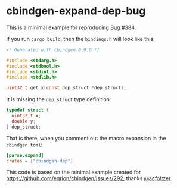 cbindgen-expand-dep-bug
=======================

This is a minimal example for reproducing [Bug #384].

If you run `cargo build`, then the `bindings.h` will look like this:

```c
/* Generated with cbindgen:0.9.0 */

#include <stdarg.h>
#include <stdbool.h>
#include <stdint.h>
#include <stdlib.h>

uint32_t get_x(const dep_struct *dep_struct);
```

It is missing the `dep_struct` type definition:

```c
typedef struct {
  uint32_t x;
  double y;
} dep_struct;
```

That is there, when you comment out the macro expansion in the `cbindgen.toml`:

```toml
[parse.expand]
crates = ["cbindgen-dep"]
```

This code is based on the minimal example created for
https://github.com/eqrion/cbindgen/issues/292, thanks [@acfoltzer].

[Bug #384]: https://github.com/eqrion/cbindgen/issues/384
[@acfoltzer]: https://github.com/acfoltzer

